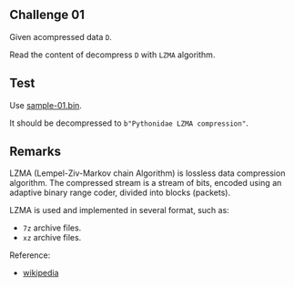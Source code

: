 ## Challenge 01

Given acompressed data `D`.

Read the content of decompress `D` with `LZMA` algorithm.

## Test

Use [sample-01.bin](resources/sample-01.bin).

It should be decompressed to `b"Pythonidae LZMA compression"`.

## Remarks

LZMA (Lempel-Ziv-Markov chain Algorithm) is lossless data compression algorithm. The compressed stream is a stream of bits, encoded using an adaptive binary range coder, divided into blocks (packets).

LZMA is used and implemented in several format, such as:

- `7z` archive files.
- `xz` archive files.

Reference:
- [wikipedia](https://en.wikipedia.org/wiki/Lempel%E2%80%93Ziv%E2%80%93Markov_chain_algorithm)